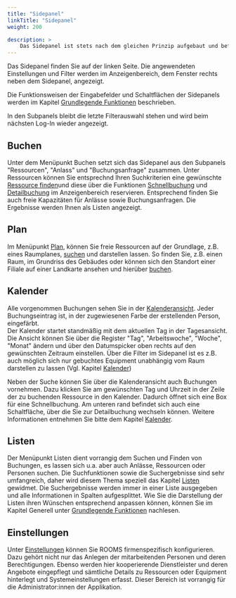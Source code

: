 ```yaml
---
title: "Sidepanel"
linkTitle: "Sidepanel"
weight: 200

description: >
    Das Sidepanel ist stets nach dem gleichen Prinzip aufgebaut und befindet sich auf der linken Seite des Fensters. Es unterscheidet sich lediglich im Umfang und in den Funktionen zu den einzelnen Menüpunkten. In diesem Kapitel geben wir Ihnen einen Überblick zum grundlegenden Aufbau des Sidepanels. Detaillierte Ausführungen finden Sie in den Kapiteln zu den jeweiligen Menüpunkten. 
---
```

 
Das Sidepanel finden Sie auf der linken Seite. Die angewendeten Einstellungen und Filter werden im Anzeigenbereich, dem Fenster rechts neben dem Sidepanel, angezeigt. 
 
Die Funktionsweisen der Eingabefelder und Schaltflächen der Sidepanels werden im Kapitel [Grundlegende Funktionen](/Generell/GrundlegendeFunktionen/#Suchfunktionen) beschrieben.

In den Subpanels bleibt die letzte Filterauswahl stehen und wird beim nächsten Log-In wieder angezeigt.

## Buchen

<!-- Bild Startseite Buchen -->

Unter dem Menüpunkt Buchen setzt sich das Sidepanel aus den Subpanels "Ressourcen", "Anlass" und "Buchungsanfrage" zusammen. 
Unter Ressourcen können Sie entsprechnd Ihren Suchkriterien eine gewünschte [Ressource finden](/Buchen/FreieRessourcenSuchen)und diese über die Funktionen [Schnellbuchung](/Buchen/BuchungErstellen/Schnellbuchung) und [Detailbuchung](/Buchen/BuchungErstellen/Detailbuchung) im Anzeigenbereich reservieren. 
Entsprechend finden Sie auch freie Kapazitäten für Anlässe sowie Buchungsanfragen. Die Ergebnisse werden Ihnen als Listen angezeigt.

## Plan

<!-- Bild Startseite Plan  -->

Im Menüpunkt [Plan](/Plan), können Sie freie Ressourcen auf der Grundlage, z.B. eines Raumplanes, [suchen](/Plan/Plansuche/) und darstellen lassen. So finden Sie, z.B. einen Raum, im Grundriss des Gebäudes oder können sich den Standort einer Filiale auf einer Landkarte ansehen und hierüber [buchen](/Plan/BuchenAufDemPlan).

## Kalender

<!-- Bild Startseite Kalender  -->

Alle vorgenommen Buchungen sehen Sie in der [Kalenderansicht](/Kalender/Kalenderansicht/). Jeder Buchungseintrag ist, in der zugewiesenen Farbe der erstellenden Person, eingefärbt.  
Der Kalender startet standmäßig mit dem aktuellen Tag in der Tagesansicht. Die Ansicht können Sie über die Register "Tag", "Arbeitswoche", "Woche", "Monat" ändern und über den Datumspicker oben rechts auf den gewünschten Zeitraum einstellen.
Über die Filter im Sidepanel ist es z.B. auch möglich sich nur gebuchtes Equipment unabhängig vom Raum darstellen zu lassen (Vgl. Kapitel [Kalender](/Kalender/ImKalenderSuchen/)) 

Neben der Suche können Sie über die Kalenderansicht auch Buchungen vornehmen. Dazu klicken Sie am gewünschten Tag und Uhrzeit in der Zeile der zu buchenden Ressource in den Kalender. Dadurch öffnet sich eine Box für eine Schnellbuchung. Am unteren rand befindet sich auch eine Schaltfläche, über die Sie zur Detailbuchung wechseln können.
Weitere Informationen entnehmen Sie bitte dem Kapitel [Kalender](/Kalender/ImKalenderSuchen/).

## Listen 

<!-- Bild Startseite Listen  -->

Der Menüpunkt Listen dient vorrangig dem Suchen und Finden von Buchungen, es lassen sich u.a. aber auch Anlässe, Ressourcen oder Personen suchen. 
Die Suchfunktionen sowie die Suchergebnisse sind sehr umfangreich, daher wird diesem Thema speziell das Kapitel [Listen](/Listen/) gewidmet.
Die Suchergebnisse werden immer in einer Liste ausgegeben und alle Informationen in Spalten aufgesplittet. 
Wie Sie die Darstellung der Listen ihren Wünschen entsprechend anpassen können, können Sie im Kapitel Generell unter [Grundlegende Funktionen](/Generell/GrundlegendeFunktionen/#ListenansichtAnpassen) nachlesen.

## Einstellungen

<!-- Bild Startseite Einstellungen  -->

Unter [Einstellungen](/Einstellungen/) können Sie ROOMS firmenspezifisch konfigurieren. Dazu gehört nicht nur das Anlegen der mitarbeitenden Personen und deren Berechtigungen. Ebenso werden hier kooperierende Dienstleister und deren Angebote eingepflegt und sämtliche Details zu Ressourcen oder Equipment hinterlegt und Systemeinstellungen erfasst.
Dieser Bereich ist vorrangig für die Administrator:innen der Applikation.